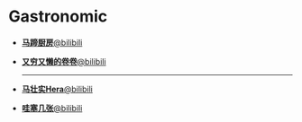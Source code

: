 # Gastronomic

-   [**马蹄厨房**@bilibili](https://space.bilibili.com/24301201/)

-   [**又穷又懒的卷卷**@bilibili](https://space.bilibili.com/20055735/)

    ---
    
-   [**马壮实Hera**@bilibili](https://space.bilibili.com/17546432/)

-   [**哇塞几张**@bilibili](https://space.bilibili.com/485704862/)